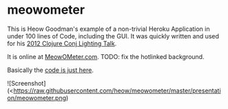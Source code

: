 # meowometer

This is Heow Goodman's example of a non-trivial Heroku Application in under 100 lines of Code, including the GUI.  It was quickly written and used for his [2012 Clojure Conj Lighting Talk](https://www.youtube.com/watch?v=xaxF5RDdVRE).

It is online at [MeowOMeter.com](http://www.meowometer.com/).  TODO: fix the hotlinked background.

Basically the [code is just here](https://github.com/heow/meowometer/blob/master/src/meowometer/web.clj).

![Screenshot](<https://raw.githubusercontent.com/heow/meowometer/master/presentation/meowometer.png)